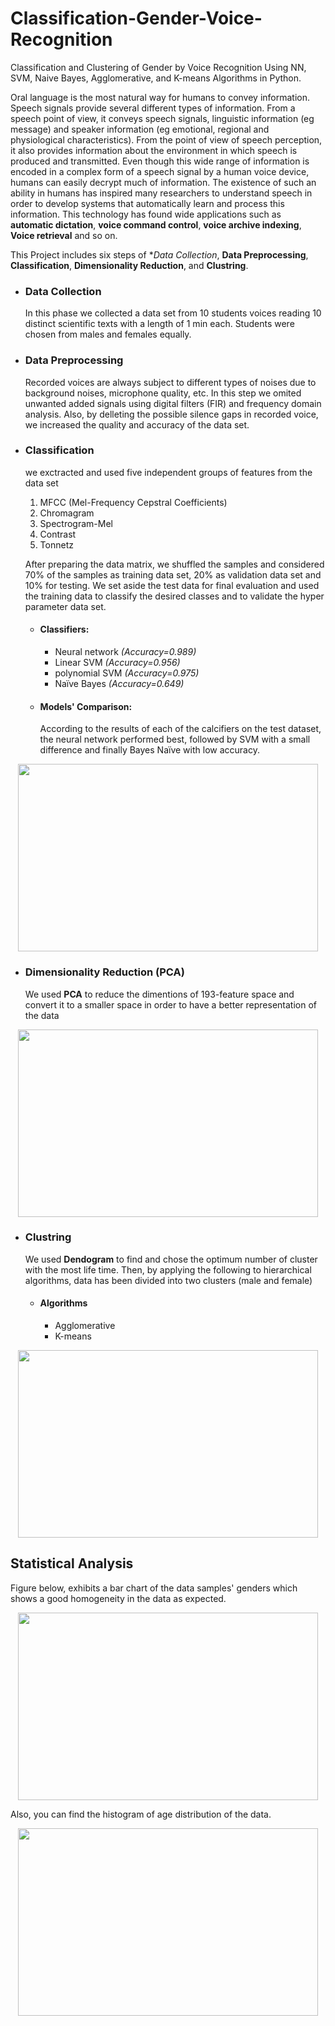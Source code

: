 # Classification-Gender-Voice-Recognition
Classification and Clustering of Gender by Voice Recognition Using NN, SVM, Naive Bayes, Agglomerative, and K-means Algorithms in Python.

Oral language is the most natural way for humans to convey information. Speech signals provide several different types of information. From a speech point of view, it conveys speech signals, linguistic information (eg message) and speaker information (eg emotional, regional and physiological characteristics). From the point of view of speech perception, it also provides information about the environment in which speech is produced and transmitted. Even though this wide range of information is encoded in a complex form of a speech signal by a human voice device, humans can easily decrypt much of information. The existence of such an ability in humans has inspired many researchers to understand speech in order to develop systems that automatically learn and process this information. This technology has found wide applications such as **automatic dictation**, **voice command control**, **voice archive indexing**, **Voice retrieval** and so on.

This Project includes six steps of **Data Collection*, **Data Preprocessing**, **Classification**, **Dimensionality Reduction**, and **Clustring**.

* ### Data Collection
  In this phase we collected a data set from 10 students voices reading 10 distinct scientific texts with a length of 1 min each. Students were chosen from males and females equally.

* ### Data Preprocessing
   Recorded voices are always subject to different types of noises due to background noises, microphone quality, etc. In this step we omited unwanted added signals using digital filters (FIR) and frequency domain analysis. Also, by delleting the possible silence gaps in recorded voice, we increased the quality and accuracy of the data set.

* ### Classification
    
  we exctracted and used five independent groups of features from the data set
    1. MFCC (Mel-Frequency Cepstral Coefficients)
    2. Chromagram
    3. Spectrogram-Mel
    4. Contrast
    5. Tonnetz
    
  After preparing the data matrix, we shuffled the samples and considered 70% of the samples as training data set, 20% as validation data set and 10% for testing. We set aside the test data for final evaluation and used the training data to classify the desired classes and to validate the hyper parameter data set.
  * #### Classifiers:
    *  Neural network *(Accuracy=0.989)*
    *  Linear SVM *(Accuracy=0.956)*
    *  polynomial SVM *(Accuracy=0.975)*
    *  Naïve Bayes *(Accuracy=0.649)*

  * #### Models' Comparison:
    According to the results of each of the calcifiers on the test dataset, the neural network performed best, followed by SVM with a small difference and finally Bayes Naïve with low accuracy.
    
<p align="center">
<img src="https://user-images.githubusercontent.com/40741680/125693034-1f944c49-d303-4e2a-b30d-c1b870c12af0.png" width="480" height="300" align="center">
</p>
   
* ### Dimensionality Reduction (PCA)
   We used **PCA** to reduce the dimentions of 193-feature space and convert it to a smaller space in order to have a better representation of the data
<p align="center">
<img src="https://user-images.githubusercontent.com/40741680/125696253-bba80567-968e-4230-8d3d-8b0a9b32c69d.png" width="480" height="300" align="center">
</p>


* ### Clustring
  We used **Dendogram** to find and chose the optimum number of cluster with the most life time. Then, by applying the following to hierarchical algorithms, data has been divided into two clusters (male and female)
   * #### Algorithms
      *  Agglomerative
      *  K-means
  
<p align="center">
<img src="https://user-images.githubusercontent.com/40741680/125693295-982e8ebc-613f-41f1-9edf-e6782c4e1fbc.png" width="480" height="300" align="center">
</p>


## Statistical Analysis
Figure below, exhibits a bar chart of the data samples' genders which shows a good homogeneity in the data as expected.

<p align="center">
<img src="https://user-images.githubusercontent.com/40741680/125696974-e52c7f81-5933-4ec9-baf3-c6597e4867df.png" width="480" height="300" align="center">
</p>

Also, you can find the histogram of age distribution of the data.

<p align="center">
<img src="https://user-images.githubusercontent.com/40741680/125697262-2a7b48e6-862d-44a3-9135-8ad268f793e5.png" width="480" height="300" align="center">
</p>
